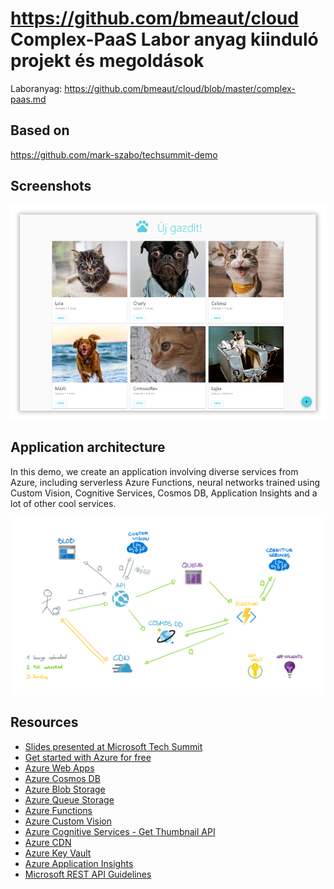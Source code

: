 # https://github.com/bmeaut/cloud Complex-PaaS Labor anyag kiinduló projekt és megoldások

Laboranyag: https://github.com/bmeaut/cloud/blob/master/complex-paas.md

## Based on 

https://github.com/mark-szabo/techsummit-demo

## Screenshots

![Screenshot](/readme-images/ScreenshotShadow.png)

## Application architecture

In this demo, we create an application involving diverse services from Azure, including serverless Azure Functions, neural networks trained using Custom Vision, Cognitive Services, Cosmos DB, Application Insights and a lot of other cool services.

![Architecture diagram](/readme-images/Architecture.png)

## Resources

- [Slides presented at Microsoft Tech Summit](/The%20Superpower%20of%20Azure%20PaaS%20-%20Microsoft%20Tech%20Summit%202019.pdf)
- [Get started with Azure for free](https://azure.microsoft.com/en-us/free/)
- [Azure Web Apps](https://azure.microsoft.com/en-us/services/app-service/web/)
- [Azure Cosmos DB](https://azure.microsoft.com/en-us/services/cosmos-db/)
- [Azure Blob Storage](https://azure.microsoft.com/en-us/services/storage/blobs/)
- [Azure Queue Storage](https://azure.microsoft.com/en-us/services/storage/queues/)
- [Azure Functions](https://azure.microsoft.com/en-us/services/functions/)
- [Azure Custom Vision](https://azure.microsoft.com/en-us/services/cognitive-services/custom-vision-service/)
- [Azure Cognitive Services - Get Thumbnail API](https://azure.microsoft.com/en-us/services/cognitive-services/computer-vision/)
- [Azure CDN](https://azure.microsoft.com/en-us/services/cdn/)
- [Azure Key Vault](https://azure.microsoft.com/en-us/services/key-vault/)
- [Azure Application Insights](https://docs.microsoft.com/en-us/azure/azure-monitor/overview)
- [Microsoft REST API Guidelines](https://github.com/Microsoft/api-guidelines/blob/vNext/Guidelines.md)
